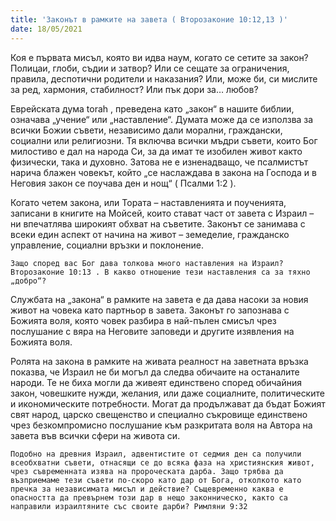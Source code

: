 ```yaml
---
title: 'Законът в рамките на завета ( Второзаконие 10:12,13 )'
date: 18/05/2021
---
```


Коя е първата мисъл, която ви идва наум, когато се сетите за закон? Полицаи, глоби, съдии и затвор? Или се сещате за ограничения, правила, деспотични родители и наказания? Или, може би, си мислите за ред, хармония, стабилност? Или пък дори за… любов?

Еврейската дума torah , преведена като „закон“ в нашите библии, означава „учение“ или „наставление“. Думата може да се използва за всички Божии съвети, независимо дали морални, граждански, социални или религиозни. Тя включва всички мъдри съвети, които Бог милостиво е дал на народа Си, за да имат те изобилен живот както физически, така и духовно. Затова не е изненадващо, че псалмистът нарича блажен човекът, който „се наслаждава в закона на Господа и в Неговия закон се поучава ден и нощ“ ( Псалми 1:2 ).

Когато четем закона, или Тората – наставленията и поученията, записани в книгите на Мойсей, които стават част от завета с Израил – ни впечатлява широкият обхват на съветите. Законът се занимава с всеки един аспект от начина на живот – земеделие, гражданско управление, социални връзки и поклонение.

`Защо според вас Бог дава толкова много наставления на Израил? Второзаконие 10:13 . В какво отношение тези наставления са за тяхно „добро“?`

Службата на „закона“ в рамките на завета е да дава насоки за новия живот на човека като партньор в завета. Законът го запознава с Божията воля, която човек разбира в най-пълен смисъл чрез послушание с вяра на Неговите заповеди и другите изявления на Божията воля.

Ролята на закона в рамките на живата реалност на заветната връзка показва, че Израил не би могъл да следва обичаите на останалите народи. Те не биха могли да живеят единствено според обичайния закон, човешките нужди, желания, или даже социалните, политическите и икономическите потребности. Могат да продължават да бъдат Божият свят народ, царско свещенство и специално съкровище единствено чрез безкомпромисно послушание към разкритата воля на Автора на завета във всички сфери на живота си.

`Подобно на древния Израил, адвентистите от седмия ден са получили всеобхватни съвети, отнасящи се до всяка фаза на християнския живот, чрез съвременната изява на пророческата дарба. Защо трябва да възприемаме тези съвети по-скоро като дар от Бога, отколкото като пречка за независимата мисъл и действие? Същевременно каква е опасността да превърнем този дар в нещо законническо, както са направили израилтяните със своите дарби? Римляни 9:32`